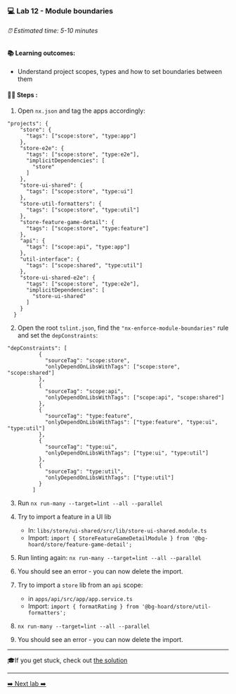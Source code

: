 ### 💻 Lab 12 - Module boundaries

###### ⏰ Estimated time: 5-10 minutes

#### 📚 Learning outcomes:

- Understand project scopes, types and how to set boundaries between them

#### 🏋️‍♀️ Steps :

1. Open `nx.json` and tag the apps accordingly:

```
"projects": {
    "store": {
      "tags": ["scope:store", "type:app"]
    },
    "store-e2e": {
      "tags": ["scope:store", "type:e2e"],
      "implicitDependencies": [
        "store"
      ]
    },
    "store-ui-shared": {
      "tags": ["scope:store", "type:ui"]
    },
    "store-util-formatters": {
      "tags": ["scope:store", "type:util"]
    },
    "store-feature-game-detail": {
      "tags": ["scope:store", "type:feature"]
    },
    "api": {
      "tags": ["scope:api", "type:app"]
    },
    "util-interface": {
      "tags": ["scope:shared", "type:util"]
    },
    "store-ui-shared-e2e": {
      "tags": ["scope:store", "type:e2e"],
      "implicitDependencies": [
        "store-ui-shared"
      ]
    }
  }
```

2. Open the root `tslint.json`, find the `"nx-enforce-module-boundaries"` rule and set the `depConstraints`:

```
"depConstraints": [
          {
            "sourceTag": "scope:store",
            "onlyDependOnLibsWithTags": ["scope:store", "scope:shared"]
          },
          {
            "sourceTag": "scope:api",
            "onlyDependOnLibsWithTags": ["scope:api", "scope:shared"]
          },
          {
            "sourceTag": "type:feature",
            "onlyDependOnLibsWithTags": ["type:feature", "type:ui", "type:util"]
          },
          {
            "sourceTag": "type:ui",
            "onlyDependOnLibsWithTags": ["type:ui", "type:util"]
          },
          {
            "sourceTag": "type:util",
            "onlyDependOnLibsWithTags": ["type:util"]
          }
        ]
```

3. Run `nx run-many --target=lint --all --parallel`

4. Try to import a feature in a UI lib
    - In: `libs/store/ui-shared/src/lib/store-ui-shared.module.ts`
    - Import: `import { StoreFeatureGameDetailModule } from '@bg-hoard/store/feature-game-detail';`

5. Run linting again: `nx run-many --target=lint --all --parallel`
6. You should see an error - you can now delete the import.
7. Try to import a `store` lib from an `api` scope:
    - in `apps/api/src/app/app.service.ts`
    - Import: `import { formatRating } from '@bg-hoard/store/util-formatters';`
8. `nx run-many --target=lint --all --parallel`
9. You should see an error - you can now delete the import.

---

🎓If you get stuck, check out [the solution](SOLUTION.md)

---

[➡️ Next lab ➡️](../lab13/LAB.md)
